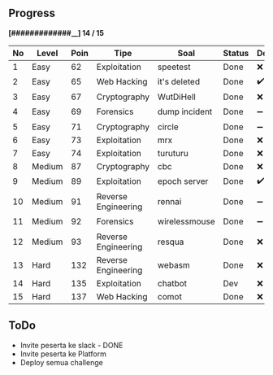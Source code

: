 Progress
--------
**[#############__] 14 / 15**


No | Level     | Poin  | Tipe                   | Soal          | Status | Dockerized | Deployed | Tested
---|-----------|-------|------------------------|---------------|--------|------------|----------|-------
1  | Easy      | 62    |   Exploitation         | speetest      | Done   | ❌          | ❌        | ❌         
2  | Easy      | 65    |   Web Hacking          | it's deleted  | Done   | ✔️                    | ❌        | ❌               
3  | Easy      | 67    |   Cryptography         | WutDiHell     | Done   | ❌          | ❌        | ❌               
4  | Easy      | 69    |   Forensics            | dump incident | Done   | ➖          | ✔️        | ✔️               
5  | Easy      | 71    |   Cryptography         | circle        | Done   | ➖          | ❌        | ❌               
6  | Easy      | 73    |   Exploitation         | mrx           | Done   | ❌          | ❌        | ❌               
7  | Easy      | 74    |   Exploitation         | turuturu      | Done   | ❌          | ❌        | ❌               
8  | Medium    | 87    |   Cryptography         | cbc           | Done   | ❌          | ❌        | ❌               
9  | Medium    | 89    |   Exploitation         | epoch server  | Done   | ✔️          | ✔️        | ✔️               
10 | Medium    | 91    |   Reverse Engineering  | rennai        | Done   | ➖          | ✔️        | ❌               
11 | Medium    | 92    |   Forensics            | wirelessmouse | Done   | ➖          | ✔️        | ❌               
12 | Medium    | 93    |   Reverse Engineering  | resqua        | Done   | ❌          | ❌        | ❌               
13 | Hard      | 132   |   Reverse Engineering  | webasm        | Done   | ❌          | ❌        | ❌               
14 | Hard      | 135   |   Exploitation         | chatbot        | Dev    | ❌          | ❌        | ❌               
15 | Hard      | 137   |   Web Hacking          | comot         | Done   | ❌          | ❌        | ❌               

ToDo
--------
- Invite peserta ke slack - DONE
- Invite peserta ke  Platform
- Deploy semua challenge

